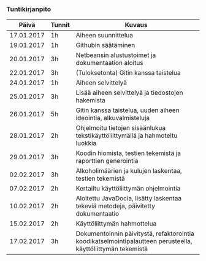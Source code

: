 ### Tuntikirjanpito

Päivä | Tunnit | Kuvaus
----------------- | --------- | ----------
17.01.2017 | 1h | Aiheen suunnittelua
19.01.2017 | 1h | Githubin säätäminen
20.01.2017 | 3h | Netbeansin alustustoimet ja dokumentaation aloitus
22.01.2017 | 3h | (Tuloksetonta) Gitin kanssa taistelua
24.01.2017 | 1h | Aiheen selvittelyä
25.01.2017 | 3h | Lisää aiheen selvittelyä ja tiedostojen hakemista
26.01.2017 | 5h | Gitin kanssa taistelua, uuden aiheen ideointia, alkuvalmisteluja
28.01.2017 | 2h | Ohjelmoitu tietojen sisäänlukua tekstikäyttöliittymällä ja hahmoteltu luokkia
29.01.2017 | 3h | Koodin hiomista, testien tekemistä ja raporttien generointia
02.02.2017 | 3h | Alkoholimäärien ja kulujen laskentaa, testien tekemistä
07.02.2017 | 2h | Kertailtu käyttöliittymän ohjelmointia
10.02.2017 | 2h | Aloitettu JavaDocia, lisätty laskentaa tekeviä metodeja, päivitetty dokumentaatio
15.02.2017 | 2h | Käyttöliittymän hahmottelua
17.02.2017 | 3h | Dokumentoinnin päivitystä, refaktorointia koodikatselmointipalautteen perusteella, käyttöliittymän tekemistä
 


